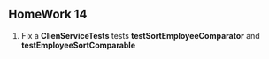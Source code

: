 ## HomeWork 14
1. Fix a **ClienServiceTests** tests **testSortEmployeeComparator** and **testEmployeeSortComparable**